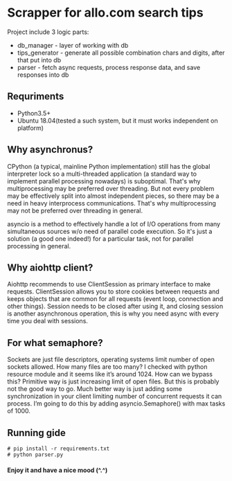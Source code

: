 # Scrapper for allo.com search tips

Project include 3 logic parts:

 * db_manager - layer of working with db
 * tips_generator - generate all possible combination chars and digits, after that put into db
 * parser - fetch async requests, process response data, and save responses into db

## Requriments
* Python3.5+
* Ubuntu 18.04(tested a such system, but it must works independent on platform)

## Why asynchronus?
CPython (a typical, mainline Python implementation) still has the global interpreter lock so a multi-threaded application (a standard way to implement parallel processing nowadays) is suboptimal. That's why multiprocessing may be preferred over threading. But not every problem may be effectively split into almost independent pieces, so there may be a need in heavy interprocess communications. That's why multiprocessing may not be preferred over threading in general.

asyncio is a method to effectively handle a lot of I/O operations from many simultaneous sources w/o need of parallel code execution. So it's just a solution (a good one indeed!) for a particular task, not for parallel processing in general.

## Why aiohttp client?
Aiohttp recommends to use ClientSession as primary interface to make requests. ClientSession allows you to store cookies between requests and keeps objects that are common for all requests (event loop, connection and other things). Session needs to be closed after using it, and closing session is another asynchronous operation, this is why you need async with every time you deal with sessions.

## For what semaphore?
Sockets are just file descriptors, operating systems limit number of open sockets allowed. How many files are too many? I checked with python resource module and it seems like it’s around 1024. How can we bypass this? Primitive way is just increasing limit of open files. But this is probably not the good way to go. Much better way is just adding some synchronization in your client limiting number of concurrent requests it can process. I’m going to do this by adding asyncio.Semaphore() with max tasks of 1000.

## Running gide

```
# pip install -r requirements.txt
# python parser.py
```


#### Enjoy it and have a nice mood (^.^)